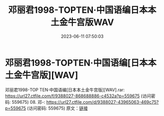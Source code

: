 ﻿---
title: 邓丽君1998-TOPTEN·中国语编日本本土金牛宫版WAV
date: 2023-06-11 07:50:03
categories: WAV车载音乐、镜像
tags: 华语中文
---
# 邓丽君1998-TOPTEN·中国语编[日本本土金牛宫版][WAV]

邓丽君1998-TOP TEN·中国语编[日本本土金牛宫版][WAV].rar:
https://url27.ctfile.com/f/9388027-868688886-c4532a?p=559675
(访问密码: 559675)
08. 邓-: https://url27.ctfile.com/d/9388027-43965063-469c75?p=559675
(访问密码: 559675)
原文：[链接](https://blog.sina.com.cn/s/blog_1647c7e76010312a8.html)